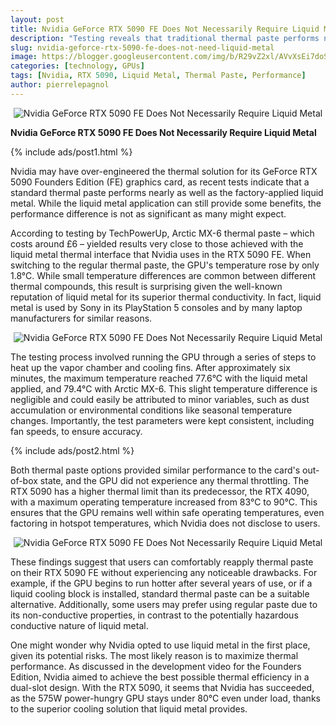 ```yaml
---
layout: post
title: Nvidia GeForce RTX 5090 FE Does Not Necessarily Require Liquid Metal
description: "Testing reveals that traditional thermal paste performs nearly as well as liquid metal in the Nvidia GeForce RTX 5090 Founders Edition, with only a minimal temperature difference."
slug: nvidia-geforce-rtx-5090-fe-does-not-need-liquid-metal
image: https://blogger.googleusercontent.com/img/b/R29vZ2xl/AVvXsEi7doSXnRs6lRnf_W5EOTTdTfrVdBt1H8-0ThBCgGTsamdH346rnqkCgXZ-GsSRjj-WIMkH3il2iUWMxbNqgPGiKEzIre654M-J-z_QcAnabyXj4JgfYVmIuhyphenhyphenp17mjW4bfbbHpig7tHVClH4VqJ8NNn4zVVSCHR50lh1JzDwpUO5Xt3gNtI2g3Q51GZjM/s600/Nvidia-RTX-5090-PCB-696x696.webp
categories: [technology, GPUs]
tags: [Nvidia, RTX 5090, Liquid Metal, Thermal Paste, Performance]
author: pierrelepagnol
---
```


<div style="text-align: center;">
  <img src="https://blogger.googleusercontent.com/img/b/R29vZ2xl/AVvXsEi7doSXnRs6lRnf_W5EOTTdTfrVdBt1H8-0ThBCgGTsamdH346rnqkCgXZ-GsSRjj-WIMkH3il2iUWMxbNqgPGiKEzIre654M-J-z_QcAnabyXj4JgfYVmIuhyphenhyphenp17mjW4bfbbHpig7tHVClH4VqJ8NNn4zVVSCHR50lh1JzDwpUO5Xt3gNtI2g3Q51GZjM/s600/Nvidia-RTX-5090-PCB-696x696.webp" alt="Nvidia GeForce RTX 5090 FE Does Not Necessarily Require Liquid Metal">
</div>

**Nvidia GeForce RTX 5090 FE Does Not Necessarily Require Liquid Metal**

{% include ads/post1.html %}

Nvidia may have over-engineered the thermal solution for its GeForce RTX 5090 Founders Edition (FE) graphics card, as recent tests indicate that a standard thermal paste performs nearly as well as the factory-applied liquid metal. While the liquid metal application can still provide some benefits, the performance difference is not as significant as many might expect.

According to testing by TechPowerUp, Arctic MX-6 thermal paste – which costs around £6 – yielded results very close to those achieved with the liquid metal thermal interface that Nvidia uses in the RTX 5090 FE. When switching to the regular thermal paste, the GPU's temperature rose by only 1.8°C. While small temperature differences are common between different thermal compounds, this result is surprising given the well-known reputation of liquid metal for its superior thermal conductivity. In fact, liquid metal is used by Sony in its PlayStation 5 consoles and by many laptop manufacturers for similar reasons.

<div style="text-align: center;">
  <img src="https://blogger.googleusercontent.com/img/b/R29vZ2xl/AVvXsEg2XXV4jf2R6MqWfIcRrBMTgJaOtuOBpMS3cJgc6LVwGaHP2Rc_49HP9zI6M8WKj4jokMvc71mgYbkCy-c0IcW-gAzkw2yJbmNOZUrZ7MuyCF_LLt65XXx1Fb28_jZQleopPNwVLmLSq4eDiT3ha16xKE7ByboE4rCHPlJIEQNvg9-I3zkBSwAyNEPUTcc/s600/Nvidia-RTX-5090-FE-temperture-1200x564.webp" alt="Nvidia GeForce RTX 5090 FE Does Not Necessarily Require Liquid Metal">
</div>

The testing process involved running the GPU through a series of steps to heat up the vapor chamber and cooling fins. After approximately six minutes, the maximum temperature reached 77.6°C with the liquid metal applied, and 79.4°C with Arctic MX-6. This slight temperature difference is negligible and could easily be attributed to minor variables, such as dust accumulation or environmental conditions like seasonal temperature changes. Importantly, the test parameters were kept consistent, including fan speeds, to ensure accuracy.

{% include ads/post2.html %}

Both thermal paste options provided similar performance to the card's out-of-box state, and the GPU did not experience any thermal throttling. The RTX 5090 has a higher thermal limit than its predecessor, the RTX 4090, with a maximum operating temperature increased from 83°C to 90°C. This ensures that the GPU remains well within safe operating temperatures, even factoring in hotspot temperatures, which Nvidia does not disclose to users.

<div style="text-align: center;">
  <img src="https://blogger.googleusercontent.com/img/b/R29vZ2xl/AVvXsEgdvVkGrEdI_DCoMw2LFXKpvtyGF0mHi9MoRD1dNVkkgAinphbpO5zRMxbRJzFvR3ao7wlPseC204KdYUBpL9Zrqj1AIbNQ6tOSUjIUcF-RlKB8YLQvrWq43wckG3hqkpQriUS7tj5v7OX0jwYUIKUTuLgJsaVuE06Gj8VALZX4hUGE26Gq8vKlOrAQsEw/s600/Nvidia-RTX-5090-disassembly-768x553.jpg" alt="Nvidia GeForce RTX 5090 FE Does Not Necessarily Require Liquid Metal">
</div>

These findings suggest that users can comfortably reapply thermal paste on their RTX 5090 FE without experiencing any noticeable drawbacks. For example, if the GPU begins to run hotter after several years of use, or if a liquid cooling block is installed, standard thermal paste can be a suitable alternative. Additionally, some users may prefer using regular paste due to its non-conductive properties, in contrast to the potentially hazardous conductive nature of liquid metal.

One might wonder why Nvidia opted to use liquid metal in the first place, given its potential risks. The most likely reason is to maximize thermal performance. As discussed in the development video for the Founders Edition, Nvidia aimed to achieve the best possible thermal efficiency in a dual-slot design. With the RTX 5090, it seems that Nvidia has succeeded, as the 575W power-hungry GPU stays under 80°C even under load, thanks to the superior cooling solution that liquid metal provides.
